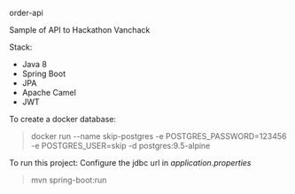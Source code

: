 order-api

Sample of API to Hackathon Vanchack

Stack:


* Java 8
* Spring Boot
* JPA
* Apache Camel
* JWT

To create a docker database:
> docker run --name skip-postgres -e POSTGRES_PASSWORD=123456 -e POSTGRES_USER=skip -d postgres:9.5-alpine

To run this project:
Configure the jdbc url in _application.properties_


> mvn spring-boot:run